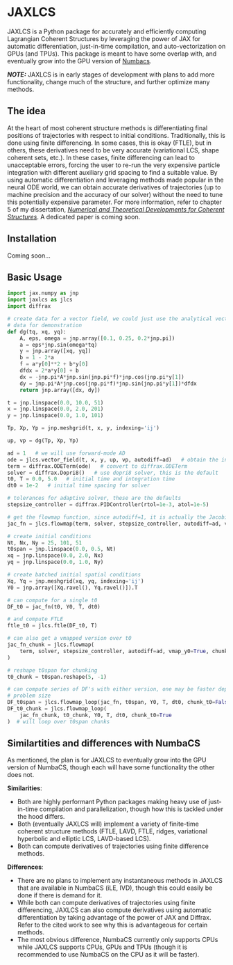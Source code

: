 # JAXLCS

JAXLCS is a Python package for accurately and efficiently computing Lagrangian Coherent Structures by leveraging the power of JAX for automatic differentiation, just-in-time compilation, and auto-vectorization on GPUs (and TPUs). This package is meant to have some overlap with, and eventually grow into the GPU version of [Numbacs](https://github.com/alb3rtjarvis/numbacs). 

**_NOTE:_** JAXLCS is in early stages of development with plans to add more functionality, change much of the structure, and further optimize many methods.

## The idea

At the heart of most coherent structure methods is differentiating final positions of trajectories with respect to initial conditions. Traditionally, this is done using finite differencing. In some cases, this is okay (FTLE), but in others, these derivatives need to be very accurate (variational LCS, shape coherent sets, etc.). In these cases, finite differencing can lead to unacceptable errors, forcing the user to re-run the very expensive particle integration with different auxiliary grid spacing to find a suitable value. By using automatic differentiation and leveraging methods made popular in the neural ODE world, we can obtain accurate derivatives of trajectories (up to machine precision and the accuracy of our solver) without the need to tune this potentially expensive parameter. For more information, refer to chapter 5 of my dissertation, [*Numerical and Theoretical Developments for Coherent Structures*](https://hdl.handle.net/10919/134980). A dedicated paper is coming soon.

## Installation

Coming soon...

## Basic Usage
```python
import jax.numpy as jnp
import jaxlcs as jlcs
import diffrax

# create data for a vector field, we could just use the analytical vector field but create
# data for demonstration
def dg(tq, xq, yq):
    A, eps, omega = jnp.array([0.1, 0.25, 0.2*jnp.pi])
    a = eps*jnp.sin(omega*tq)
    y = jnp.array([xq, yq])
    b = 1 - 2*a
    f = a*y[0]**2 + b*y[0]
    dfdx = 2*a*y[0] + b
    dx = -jnp.pi*A*jnp.sin(jnp.pi*f)*jnp.cos(jnp.pi*y[1])
    dy = jnp.pi*A*jnp.cos(jnp.pi*f)*jnp.sin(jnp.pi*y[1])*dfdx
    return jnp.array([dx, dy])

t = jnp.linspace(0.0, 10.0, 51)
x = jnp.linspace(0.0, 2.0, 201)
y = jnp.linspace(0.0, 1.0, 101)

Tp, Xp, Yp = jnp.meshgrid(t, x, y, indexing='ij')

up, vp = dg(Tp, Xp, Yp)

ad = 1   # we will use forward-mode AD
ode = jlcs.vector_field(t, x, y, up, vp, autodiff=ad)   # obtain the interpolated vector field
term = diffrax.ODETerm(ode)   # convert to diffrax.ODETerm
solver = diffrax.Dopri8()   # use dopri8 solver, this is the default
t0, T = 0.0, 5.0   # initial time and integration time
dt0 = 1e-2   # initial time spacing for solver

# tolerances for adaptive solver, these are the defaults 
stepsize_controller = diffrax.PIDController(rtol=1e-3, atol=1e-5)   

# get the flowmap function, since autodiff=1, it is actually the Jacobian of the flowmap
jac_fn = jlcs.flowmap(term, solver, stepsize_controller, autodiff=ad, vmap_y0=True, chunk_t0=False)

# create initial conditions
Nt, Nx, Ny = 25, 101, 51
t0span = jnp.linspace(0.0, 0.5, Nt)
xq = jnp.linspace(0.0, 2.0, Nx)
yq = jnp.linspace(0.0, 1.0, Ny)

# create batched initial spatial conditions
Xq, Yq = jnp.meshgrid(xq, yq, indexing='ij')
Y0 = jnp.array([Xq.ravel(), Yq.ravel()]).T

# can compute for a single t0
DF_t0 = jac_fn(t0, Y0, T, dt0)

# and compute FTLE
ftle_t0 = jlcs.ftle(DF_t0, T)

# can also get a vmapped version over t0
jac_fn_chunk = jlcs.flowmap(
    term, solver, stepsize_controller, autodiff=ad, vmap_y0=True, chunk_t0=True
)

# reshape t0span for chunking
t0_chunk = t0span.reshape(5, -1)

# can compute series of DF's with either version, one may be faster depending on hardware and
# problem size
DF_t0span = jlcs.flowmap_loop(jac_fn, t0span, Y0, T, dt0, chunk_t0=False)  # will loop over t0span
DF_t0_chunk = jlcs.flowmap_loop(
    jac_fn_chunk, t0_chunk, Y0, T, dt0, chunk_t0=True
)  # will loop over t0span chunks

```

##  Similartities and differences with NumbaCS

As mentioned, the plan is for JAXLCS to eventually grow into the GPU version of NumbaCS, though each will have some functionality the other does not. 

**Similarities**: 

- Both are highly performant Python packages making heavy use of just-in-time compilation and parallelization, though how this is tackled under the hood differs.
- Both (eventually JAXLCS will) implement a variety of finite-time coherent structure methods (FTLE, LAVD, FTLE, ridges, variational hyperbolic and elliptic LCS, LAVD-based LCS).
- Both can compute derivatives of trajectories using finite difference methods. 

**Differences**: 

- There are no plans to implement any instantaneous methods in JAXLCS that are available in NumbaCS (iLE, IVD), though this could easily be done if there is demand for it.
- While both can compute derivatives of trajectories using finite differencing, JAXLCS can also compute derivatives using automatic differentiation by taking advantage of the power of JAX and Diffrax. Refer to the cited work to see why this is advantageous for certain methods.
- The most obvious difference, NumbaCS currently only supports CPUs while JAXLCS supports CPUs, GPUs and TPUs (though it is recommended to use NumbaCS on the CPU as it will be faster). 